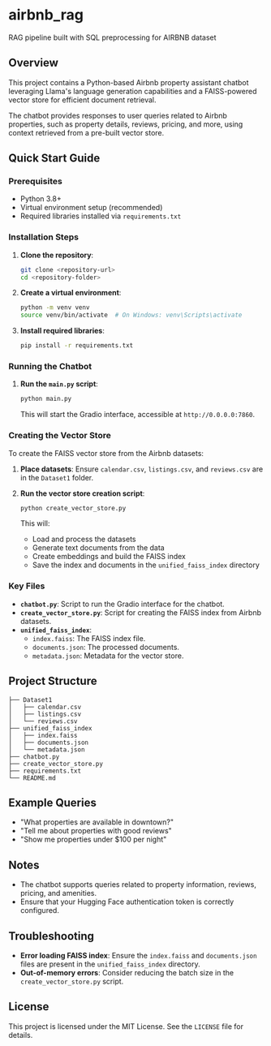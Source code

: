 # airbnb_rag
RAG pipeline built with SQL preprocessing for AIRBNB dataset

## Overview
This project contains a Python-based Airbnb property assistant chatbot leveraging Llama's language generation capabilities and a FAISS-powered vector store for efficient document retrieval.

The chatbot provides responses to user queries related to Airbnb properties, such as property details, reviews, pricing, and more, using context retrieved from a pre-built vector store.

## Quick Start Guide

### Prerequisites
- Python 3.8+
- Virtual environment setup (recommended)
- Required libraries installed via `requirements.txt`

### Installation Steps
1. **Clone the repository**:
   ```bash
   git clone <repository-url>
   cd <repository-folder>
   ```

2. **Create a virtual environment**:
   ```bash
   python -m venv venv
   source venv/bin/activate  # On Windows: venv\Scripts\activate
   ```

3. **Install required libraries**:
   ```bash
   pip install -r requirements.txt
   ```

### Running the Chatbot
1. **Run the `main.py` script**:
   ```bash
   python main.py
   ```
   This will start the Gradio interface, accessible at `http://0.0.0.0:7860`.

### Creating the Vector Store
To create the FAISS vector store from the Airbnb datasets:

1. **Place datasets**:
   Ensure `calendar.csv`, `listings.csv`, and `reviews.csv` are in the `Dataset1` folder.

2. **Run the vector store creation script**:
   ```bash
   python create_vector_store.py
   ```
   This will:
   - Load and process the datasets
   - Generate text documents from the data
   - Create embeddings and build the FAISS index
   - Save the index and documents in the `unified_faiss_index` directory

### Key Files
- **`chatbot.py`**: Script to run the Gradio interface for the chatbot.
- **`create_vector_store.py`**: Script for creating the FAISS index from Airbnb datasets.
- **`unified_faiss_index`**:
  - `index.faiss`: The FAISS index file.
  - `documents.json`: The processed documents.
  - `metadata.json`: Metadata for the vector store.

## Project Structure
```plaintext
├── Dataset1
│   ├── calendar.csv
│   ├── listings.csv
│   └── reviews.csv
├── unified_faiss_index
│   ├── index.faiss
│   ├── documents.json
│   └── metadata.json
├── chatbot.py
├── create_vector_store.py
├── requirements.txt
└── README.md
```

## Example Queries
- "What properties are available in downtown?"
- "Tell me about properties with good reviews"
- "Show me properties under $100 per night"

## Notes
- The chatbot supports queries related to property information, reviews, pricing, and amenities.
- Ensure that your Hugging Face authentication token is correctly configured.

## Troubleshooting
- **Error loading FAISS index**:
  Ensure the `index.faiss` and `documents.json` files are present in the `unified_faiss_index` directory.
- **Out-of-memory errors**:
  Consider reducing the batch size in the `create_vector_store.py` script.

## License
This project is licensed under the MIT License. See the `LICENSE` file for details.


